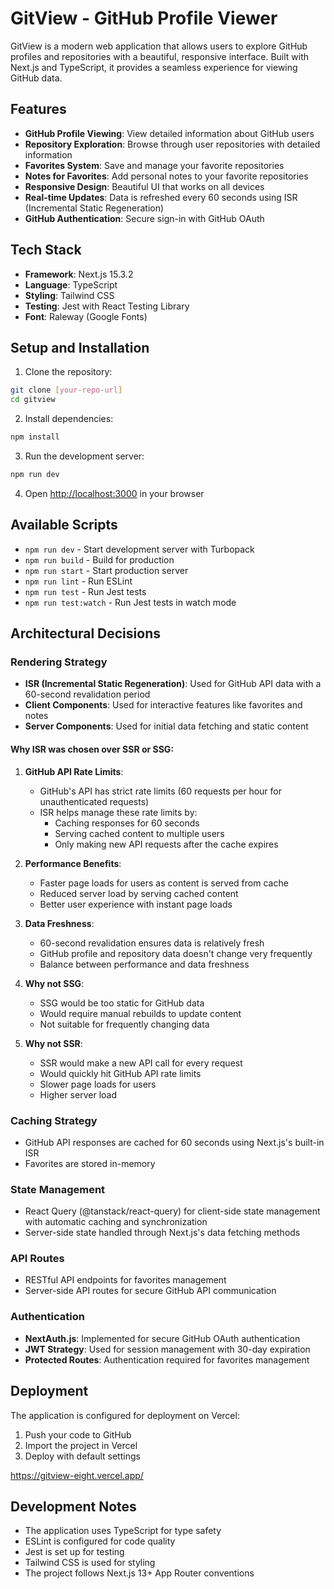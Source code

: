 # GitView - GitHub Profile Viewer

GitView is a modern web application that allows users to explore GitHub profiles and repositories with a beautiful, responsive interface. Built with Next.js and TypeScript, it provides a seamless experience for viewing GitHub data.

## Features

- **GitHub Profile Viewing**: View detailed information about GitHub users
- **Repository Exploration**: Browse through user repositories with detailed information
- **Favorites System**: Save and manage your favorite repositories
- **Notes for Favorites**: Add personal notes to your favorite repositories
- **Responsive Design**: Beautiful UI that works on all devices
- **Real-time Updates**: Data is refreshed every 60 seconds using ISR (Incremental Static Regeneration)
- **GitHub Authentication**: Secure sign-in with GitHub OAuth

## Tech Stack

- **Framework**: Next.js 15.3.2
- **Language**: TypeScript
- **Styling**: Tailwind CSS
- **Testing**: Jest with React Testing Library
- **Font**: Raleway (Google Fonts)

## Setup and Installation

1. Clone the repository:
```bash
git clone [your-repo-url]
cd gitview
```

2. Install dependencies:
```bash
npm install
```

3. Run the development server:
```bash
npm run dev
```

4. Open [http://localhost:3000](http://localhost:3000) in your browser

## Available Scripts

- `npm run dev` - Start development server with Turbopack
- `npm run build` - Build for production
- `npm run start` - Start production server
- `npm run lint` - Run ESLint
- `npm run test` - Run Jest tests
- `npm run test:watch` - Run Jest tests in watch mode

## Architectural Decisions

### Rendering Strategy
- **ISR (Incremental Static Regeneration)**: Used for GitHub API data with a 60-second revalidation period
- **Client Components**: Used for interactive features like favorites and notes
- **Server Components**: Used for initial data fetching and static content

#### Why ISR was chosen over SSR or SSG:

1. **GitHub API Rate Limits**:
   - GitHub's API has strict rate limits (60 requests per hour for unauthenticated requests)
   - ISR helps manage these rate limits by:
     - Caching responses for 60 seconds
     - Serving cached content to multiple users
     - Only making new API requests after the cache expires

2. **Performance Benefits**:
   - Faster page loads for users as content is served from cache
   - Reduced server load by serving cached content
   - Better user experience with instant page loads

3. **Data Freshness**:
   - 60-second revalidation ensures data is relatively fresh
   - GitHub profile and repository data doesn't change very frequently
   - Balance between performance and data freshness

4. **Why not SSG**:
   - SSG would be too static for GitHub data
   - Would require manual rebuilds to update content
   - Not suitable for frequently changing data

5. **Why not SSR**:
   - SSR would make a new API call for every request
   - Would quickly hit GitHub API rate limits
   - Slower page loads for users
   - Higher server load

### Caching Strategy
- GitHub API responses are cached for 60 seconds using Next.js's built-in ISR
- Favorites are stored in-memory

### State Management
- React Query (@tanstack/react-query) for client-side state management with automatic caching and synchronization
- Server-side state handled through Next.js's data fetching methods

### API Routes
- RESTful API endpoints for favorites management
- Server-side API routes for secure GitHub API communication

### Authentication
- **NextAuth.js**: Implemented for secure GitHub OAuth authentication
- **JWT Strategy**: Used for session management with 30-day expiration
- **Protected Routes**: Authentication required for favorites management

## Deployment

The application is configured for deployment on Vercel:

1. Push your code to GitHub
2. Import the project in Vercel
3. Deploy with default settings

https://gitview-eight.vercel.app/

## Development Notes

- The application uses TypeScript for type safety
- ESLint is configured for code quality
- Jest is set up for testing
- Tailwind CSS is used for styling
- The project follows Next.js 13+ App Router conventions
